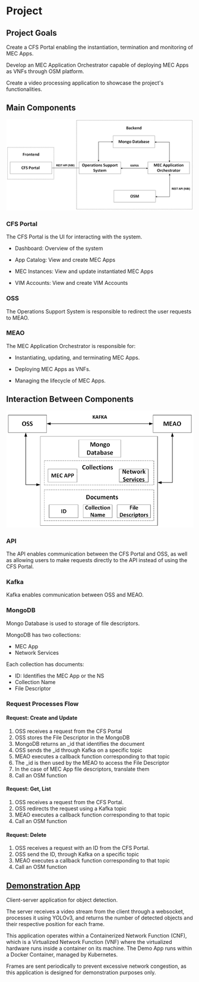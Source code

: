 # Project


## Project Goals

Create a CFS Portal enabling the instantiation, termination and monitoring of MEC Apps.

Develop an MEC Application Orchestrator capable of deploying MEC Apps as VNFs through OSM platform.

Create a video processing application to showcase the project's functionalities.


## Main Components

![Project Diagram](./images/Drawing6.png)


### CFS Portal

The CFS Portal is the UI for interacting with the system. 

- Dashboard: Overview of the system

- App Catalog: View and create MEC Apps

- MEC Instances: View and update instantiated MEC Apps

- VIM Accounts: View and create VIM Accounts


### OSS

The Operations Support System is responsible to redirect the user requests to MEAO.


### MEAO

The MEC Application Orchestrator is responsible for:

- Instantiating, updating, and terminating MEC Apps.

- Deploying MEC Apps as VNFs.

- Managing the lifecycle of MEC Apps.


## Interaction Between Components

![Backend Diagram](./images/Drawing7.png)

### API

The API enables communication between the CFS Portal and OSS, as well as allowing users to make requests directly to the API instead of using the CFS Portal.

### Kafka

Kafka enables communication between OSS and MEAO.

### MongoDB

Mongo Database is used to storage of file descriptors. 

MongoDB has two collections:
- MEC App
- Network Services

Each collection has documents:
- ID: Identifies the MEC App or the NS
- Collection Name
- File Descriptor


### Request Processes Flow

#### Request: Create and Update

1. OSS receives a request from the CFS Portal
2. OSS stores the File Descriptor in the MongoDB
3. MongoDB returns an _id that identifies the document
4. OSS sends the _id through Kafka on a specific topic
5. MEAO executes a callback function corresponding to that topic
6. The _id is then used by the MEAO to access the File Descriptor
7. In the case of MEC App file descriptors, translate them
8. Call an OSM function

#### Request: Get, List

1. OSS receives a request from the CFS Portal.
2. OSS redirects the request using a Kafka topic
3. MEAO executes a callback function corresponding to that topic
4. Call an OSM function

#### Request: Delete

1. OSS receives a request with an ID from the CFS Portal.
2. OSS send the ID, through Kafka on a specific topic
3. MEAO executes a callback function corresponding to that topic
4. Call an OSM function


## [Demonstration App](https://github.com/PedroDSFerreira/video-object-detection)

Client-server application for object detection.

The server receives a video stream from the client through a websocket, processes it using YOLOv3, and returns the number of detected objects and their respective position for each frame.

This application operates within a Containerized Network Function (CNF), which is a Virtualized Network Function (VNF) where the virtualized hardware runs inside a container on its machine. The Demo App runs within a Docker Container, managed by Kubernetes.

Frames are sent periodically to prevent excessive network congestion, as this application is designed for demonstration purposes only.